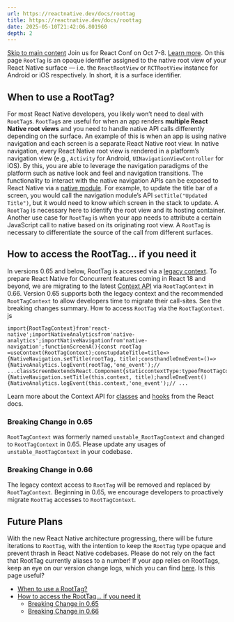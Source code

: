 ```yaml
---
url: https://reactnative.dev/docs/roottag
title: https://reactnative.dev/docs/roottag
date: 2025-05-10T21:42:06.801960
depth: 2
---
```


[Skip to main content](https://reactnative.dev/docs/roottag#__docusaurus_skipToContent_fallback)
Join us for React Conf on Oct 7-8. [Learn more](https://conf.react.dev).
On this page
`RootTag` is an opaque identifier assigned to the native root view of your React Native surface — i.e. the `ReactRootView` or `RCTRootView` instance for Android or iOS respectively. In short, it is a surface identifier.
## When to use a RootTag?[​](https://reactnative.dev/docs/roottag#when-to-use-a-roottag "Direct link to When to use a RootTag?")
For most React Native developers, you likely won’t need to deal with `RootTag`s.
`RootTag`s are useful for when an app renders **multiple React Native root views** and you need to handle native API calls differently depending on the surface. An example of this is when an app is using native navigation and each screen is a separate React Native root view.
In native navigation, every React Native root view is rendered in a platform’s navigation view (e.g., `Activity` for Android, `UINavigationViewController` for iOS). By this, you are able to leverage the navigation paradigms of the platform such as native look and feel and navigation transitions. The functionality to interact with the native navigation APIs can be exposed to React Native via a [native module](https://reactnative.dev/docs/next/native-modules-intro).
For example, to update the title bar of a screen, you would call the navigation module’s API `setTitle("Updated Title")`, but it would need to know which screen in the stack to update. A `RootTag` is necessary here to identify the root view and its hosting container.
Another use case for `RootTag` is when your app needs to attribute a certain JavaScript call to native based on its originating root view. A `RootTag` is necessary to differentiate the source of the call from different surfaces.
## How to access the RootTag... if you need it[​](https://reactnative.dev/docs/roottag#how-to-access-the-roottag-if-you-need-it "Direct link to How to access the RootTag... if you need it")
In versions 0.65 and below, RootTag is accessed via a [legacy context](https://github.com/facebook/react-native/blob/v0.64.1/Libraries/ReactNative/AppContainer.js#L56). To prepare React Native for Concurrent features coming in React 18 and beyond, we are migrating to the latest [Context API](https://reactjs.org/docs/context.html#api) via `RootTagContext` in 0.66. Version 0.65 supports both the legacy context and the recommended `RootTagContext` to allow developers time to migrate their call-sites. See the breaking changes summary.
How to access `RootTag` via the `RootTagContext`.
js
```
import{RootTagContext}from'react-native';importNativeAnalyticsfrom'native-analytics';importNativeNavigationfrom'native-navigation';functionScreenA(){const rootTag =useContext(RootTagContext);constupdateTitle=title=>{NativeNavigation.setTitle(rootTag, title);consthandleOneEvent=()=>{NativeAnalytics.logEvent(rootTag,'one_event');// ...classScreenBextendsReact.Component{staticcontextType:typeofRootTagContext=RootTagContext;updateTitle(title){NativeNavigation.setTitle(this.context, title);handleOneEvent(){NativeAnalytics.logEvent(this.context,'one_event');// ...
```

Learn more about the Context API for [classes](https://reactjs.org/docs/context.html#classcontexttype) and [hooks](https://reactjs.org/docs/hooks-reference.html#usecontext) from the React docs.
### Breaking Change in 0.65[​](https://reactnative.dev/docs/roottag#breaking-change-in-065 "Direct link to Breaking Change in 0.65")
`RootTagContext` was formerly named `unstable_RootTagContext` and changed to `RootTagContext` in 0.65. Please update any usages of `unstable_RootTagContext` in your codebase.
### Breaking Change in 0.66[​](https://reactnative.dev/docs/roottag#breaking-change-in-066 "Direct link to Breaking Change in 0.66")
The legacy context access to `RootTag` will be removed and replaced by `RootTagContext`. Beginning in 0.65, we encourage developers to proactively migrate `RootTag` accesses to `RootTagContext`.
## Future Plans[​](https://reactnative.dev/docs/roottag#future-plans "Direct link to Future Plans")
With the new React Native architecture progressing, there will be future iterations to `RootTag`, with the intention to keep the `RootTag` type opaque and prevent thrash in React Native codebases. Please do not rely on the fact that RootTag currently aliases to a number! If your app relies on RootTags, keep an eye on our version change logs, which you can find [here](https://github.com/facebook/react-native/blob/main/CHANGELOG.md).
Is this page useful?
  * [When to use a RootTag?](https://reactnative.dev/docs/roottag#when-to-use-a-roottag)
  * [How to access the RootTag... if you need it](https://reactnative.dev/docs/roottag#how-to-access-the-roottag-if-you-need-it)
    * [Breaking Change in 0.65](https://reactnative.dev/docs/roottag#breaking-change-in-065)
    * [Breaking Change in 0.66](https://reactnative.dev/docs/roottag#breaking-change-in-066)



